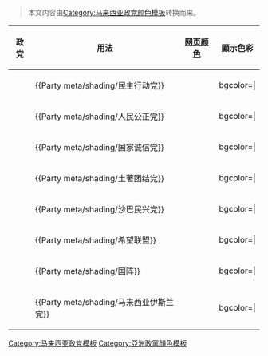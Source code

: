 > 本文内容由[Category:马来西亚政党颜色模板](https://zh.wikipedia.org/wiki/Category:马来西亚政党颜色模板)转换而来。


<table>
<thead>
<tr class="header">
<th><p>政党</p></th>
<th><p>用法</p></th>
<th><p><a href="https://zh.wikipedia.org/wiki/网页颜色" title="wikilink">网页颜色</a></p></th>
<th><p>顯示色彩</p></th>
</tr>
</thead>
<tbody>
<tr class="odd">
<td></td>
<td><p>{{Party meta/shading/民主行动党}}</p></td>
<td></td>
<td><p>bgcolor=|</p></td>
</tr>
<tr class="even">
<td></td>
<td><p>{{Party meta/shading/人民公正党}}</p></td>
<td></td>
<td><p>bgcolor=|</p></td>
</tr>
<tr class="odd">
<td></td>
<td><p>{{Party meta/shading/国家诚信党}}</p></td>
<td></td>
<td><p>bgcolor=|</p></td>
</tr>
<tr class="even">
<td></td>
<td><p>{{Party meta/shading/土著团结党}}</p></td>
<td></td>
<td><p>bgcolor=|</p></td>
</tr>
<tr class="odd">
<td></td>
<td><p>{{Party meta/shading/沙巴民兴党}}</p></td>
<td></td>
<td><p>bgcolor=|</p></td>
</tr>
<tr class="even">
<td></td>
<td><p>{{Party meta/shading/希望联盟}}</p></td>
<td></td>
<td><p>bgcolor=|</p></td>
</tr>
<tr class="odd">
<td></td>
<td><p>{{Party meta/shading/国阵}}</p></td>
<td></td>
<td><p>bgcolor=|</p></td>
</tr>
<tr class="even">
<td></td>
<td><p>{{Party meta/shading/马来西亚伊斯兰党}}</p></td>
<td></td>
<td><p>bgcolor=|</p></td>
</tr>
</tbody>
</table>

[Category:马来西亚政党模板](https://zh.wikipedia.org/wiki/Category:马来西亚政党模板 "wikilink") [Category:亞洲政黨顏色模板](https://zh.wikipedia.org/wiki/Category:亞洲政黨顏色模板 "wikilink")